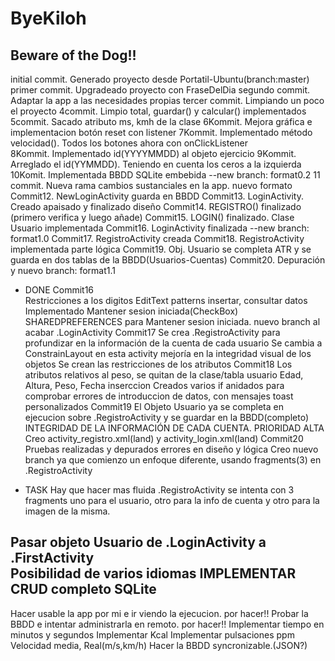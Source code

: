 # ByeKiloh
Beware of the Dog!!
--
initial commit. Generado proyecto desde Portatil-Ubuntu(branch:master)
primer commit. Upgradeado proyecto con FraseDelDia
segundo commit.  Adaptar la app a las necesidades propias
tercer commit. Limpiando un poco el proyecto
4commit. Limpio total, guardar() y calcular() implementados
5commit. Sacado atributo ms, kmh de la clase
6Kommit. Mejora gráfica e implementacion botón reset con listener
7Kommit. Implementado método velocidad(). Todos los botones ahora con onClickListener       
8Kommit. Implementado id(YYYYMMDD) al objeto ejercicio
9Kommit. Arreglado el id(YYMMDD). Teniendo en cuenta los ceros a la izquierda
10Komit. Implementada BBDD SQLite embebida
--new branch: format0.2
11 commit. Nueva rama cambios sustanciales en la app. nuevo formato
Commit12. NewLoginActivity guarda en BBDD
Commit13. LoginActivity. Creado apaisado y finalizado diseño
Commit14. REGISTRO() finalizado (primero verifica y luego añade) 
Commit15. LOGIN() finalizado. Clase Usuario implementada
Commit16. LoginActivity finalizada 
--new branch: format1.0
Commit17. RegistroActivity creada
Commit18. RegistroActivity implementada parte lógica
Commit19. Obj. Usuario se completa ATR y se guarda en dos tablas de la BBDD(Usuarios-Cuentas)
Commit20. Depuración y nuevo branch: format1.1

-   DONE
Commit16    
Restricciones a los digitos EditText patterns insertar, consultar datos
Implementado Mantener sesion iniciada(CheckBox)
SHAREDPREFERENCES para Mantener sesion iniciada.
nuevo branch al acabar .LoginActivity
Commit17
Se crea .RegistroActivity para profundizar en la información de la cuenta de cada usuario
Se cambia a ConstrainLayout en esta activity mejoría en la integridad visual de los objetos
Se crean las restricciones de los atributos 
Commit18
Los atributos relativos al peso, se quitan de la clase/tabla usuario Edad, Altura, Peso, Fecha inserccion
Creados varios if anidados para comprobar errores de introduccion de datos, con mensajes toast personalizados
Commit19
El Objeto Usuario ya se completa en ejecucion sobre .RegistroActivity y se guardar en la BBDD(completo)
INTEGRIDAD DE LA INFORMACIÓN DE CADA CUENTA. PRIORIDAD ALTA
Creo activity_registro.xml(land) y activity_login.xml(land) 
Commit20
Pruebas realizadas y depurados errores en diseño y lógica 
Creo nuevo branch ya que comienzo un enfoque diferente, usando fragments(3) en .RegistroActivity

-   TASK
Hay que hacer mas fluida .RegistroActivity se intenta con 3 fragments
uno para el usuario, otro para la info de cuenta y otro para la imagen de la misma.


Pasar objeto Usuario de .LoginActivity a .FirstActivity   
Posibilidad de varios idiomas 
IMPLEMENTAR CRUD completo SQLite
--
Hacer usable la app por mi e ir viendo la ejecucion. por hacer!!
Probar la BBDD e intentar administrarla en remoto. por hacer!!
Implementar tiempo en minutos y segundos
Implementar Kcal
Implementar pulsaciones ppm
Velocidad media, Real(m/s,km/h) 
Hacer la BBDD syncronizable.(JSON?)       